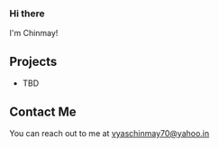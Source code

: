 ### Hi there 

I'm Chinmay!

## Projects

* TBD

## Contact Me

You can reach out to me at <vyaschinmay70@yahoo.in>

<!--
**chinmaykumar-vyas/chinmaykumar-vyas** is a ✨ _special_ ✨ repository because its `README.md` (this file) appears on your GitHub profile.

Here are some ideas to get you started:

- 🔭 I’m currently working on ...
- 🌱 I’m currently learning ...
- 👯 I’m looking to collaborate on ...
- 🤔 I’m looking for help with ...
- 💬 Ask me about ...
- 📫 How to reach me: ...
- 😄 Pronouns: ...
- ⚡ Fun fact: ...
-->
